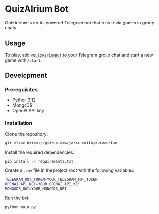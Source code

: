 # QuizAIrium Bot

QuizAIrium is an AI-powered Telegram bot that runs trivia games in group chats. 

## Usage

To play, add [`@QuizAIriumBot`](https://t.me/QuizairiumBot) to your Telegram group chat and start a new game with `/start`.

## Development

### Prerequisites

- Python 3.12
- MongoDB
- OpenAI API key

### Installation

Clone the repository:
```bash
git clone https://github.com/jason-raiin/quizairium
```

Install the required dependencies:

```bash
pip install -r requirements.txt
```

Create a `.env` file in the project root with the following variables:

```bash
TELEGRAM_BOT_TOKEN=YOUR_TELEGRAM_BOT_TOKEN
OPENAI_API_KEY=YOUR_OPENAI_API_KEY
MONGODB_URI=YOUR_MONGODB_URI
```

Run the bot:

```bash
python main.py 
```